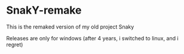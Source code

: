 # SnakY-remake
This is the remaked version of my old project Snaky

Releases are only for windows 
(after 4 years, i switched to linux, and i regret)
